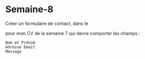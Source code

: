 # Semaine-8

Créer un formulaire de contact, dans le <footer> pour mon CV de la semaine 7 qui devra comporter les champs :

    Nom et Prénom
    Adresse Email 
    Message
